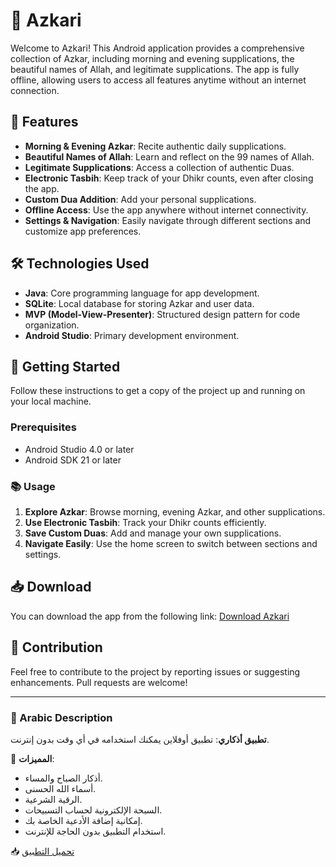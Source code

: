 # 📿 Azkari

Welcome to Azkari! This Android application provides a comprehensive collection of Azkar, including morning and evening supplications, the beautiful names of Allah, and legitimate supplications. The app is fully offline, allowing users to access all features anytime without an internet connection.

## 📲 Features

- **Morning & Evening Azkar**: Recite authentic daily supplications.
- **Beautiful Names of Allah**: Learn and reflect on the 99 names of Allah.
- **Legitimate Supplications**: Access a collection of authentic Duas.
- **Electronic Tasbih**: Keep track of your Dhikr counts, even after closing the app.
- **Custom Dua Addition**: Add your personal supplications.
- **Offline Access**: Use the app anywhere without internet connectivity.
- **Settings & Navigation**: Easily navigate through different sections and customize app preferences.

## 🛠️ Technologies Used

- **Java**: Core programming language for app development.
- **SQLite**: Local database for storing Azkar and user data.
- **MVP (Model-View-Presenter)**: Structured design pattern for code organization.
- **Android Studio**: Primary development environment.

## 🚀 Getting Started

Follow these instructions to get a copy of the project up and running on your local machine.

### Prerequisites

- Android Studio 4.0 or later
- Android SDK 21 or later

### 📚 Usage

1. **Explore Azkar**: Browse morning, evening Azkar, and other supplications.
2. **Use Electronic Tasbih**: Track your Dhikr counts efficiently.
3. **Save Custom Duas**: Add and manage your own supplications.
4. **Navigate Easily**: Use the home screen to switch between sections and settings.

## 📥 Download

You can download the app from the following link:
[Download Azkari](https://drive.google.com/file/d/1FX-umWvd7D1TX2gRzgilMi7ZbiReY7XV/view?usp=sharing)

## 🤝 Contribution

Feel free to contribute to the project by reporting issues or suggesting enhancements. Pull requests are welcome!

---

### 📜 Arabic Description

**تطبيق أذكاري**: تطبيق أوفلاين يمكنك استخدامه في أي وقت بدون إنترنت.

🔹 **المميزات**:
- أذكار الصباح والمساء.
- أسماء الله الحسنى.
- الرقية الشرعية.
- السبحة الإلكترونية لحساب التسبيحات.
- إمكانية إضافة الأدعية الخاصة بك.
- استخدام التطبيق بدون الحاجة للإنترنت.

📥 [تحميل التطبيق](https://drive.google.com/file/d/1FX-umWvd7D1TX2gRzgilMi7ZbiReY7XV/view?usp=sharing)

